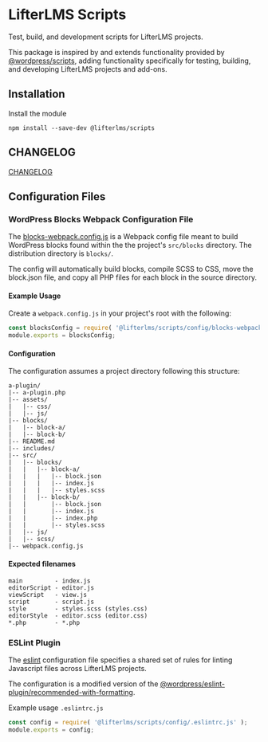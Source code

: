 LifterLMS Scripts
=================

Test, build, and development scripts for LifterLMS projects.

This package is inspired by and extends functionality provided by [@wordpress/scripts](https://github.com/WordPress/gutenberg/tree/master/packages/scripts), adding functionality specifically for testing, building, and developing LifterLMS projects and add-ons.

## Installation

Install the module

```
npm install --save-dev @lifterlms/scripts
```

## CHANGELOG

[CHANGELOG](./CHANGELOG.md)

## Configuration Files

### WordPress Blocks Webpack Configuration File

The [blocks-webpack.config.js](./config/blocks-webpack.config.js) is a Webpack config file meant to build WordPress blocks found within the the project's `src/blocks` directory. The distribution directory is `blocks/`.

The config will automatically build blocks, compile SCSS to CSS, move the block.json file, and copy all PHP files for each block in the source directory.

#### Example Usage

Create a `webpack.config.js` in your project's root with the following:

```js 
const blocksConfig = require( '@lifterlms/scripts/config/blocks-webpack.config' );
module.exports = blocksConfig;
````

#### Configuration

The configuration assumes a project directory following this structure:

```
a-plugin/
|-- a-plugin.php
|-- assets/
|   |-- css/
|   |-- js/
|-- blocks/
|   |-- block-a/
|   |-- block-b/
|-- README.md
|-- includes/
|-- src/
|   |-- blocks/
|   |   |-- block-a/
|   |   |   |-- block.json
|   |   |   |-- index.js
|   |   |   |-- styles.scss
|   |   |-- block-b/
|   |       |-- block.json
|   |       |-- index.js
|   |       |-- index.php
|   |       |-- styles.scss
|   |-- js/
|   |-- scss/
|-- webpack.config.js
```

#### Expected filenames

```
main         - index.js
editorScript - editor.js
viewScript   - view.js
script       - script.js
style        - styles.scss (styles.css)
editorStyle  - editor.scss (editor.css)
*.php        - *.php
```


### ESLint Plugin

The [eslint](./config/.eslintrc.js) configuration file specifies a shared set of rules for linting Javascript files across LifterLMS projects.

The configuration is a modified version of the [@wordpress/eslint-plugin/recommended-with-formatting](https://github.com/WordPress/gutenberg/blob/trunk/packages/eslint-plugin/configs/recommended-with-formatting.js).

Example usage `.eslintrc.js`

```js
const config = require( '@lifterlms/scripts/config/.eslintrc.js' );
module.exports = config;
```
